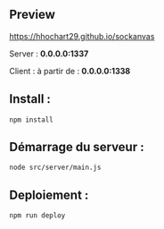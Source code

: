 ## Preview

https://hhochart29.github.io/sockanvas

Server : **0.0.0.0:1337**

Client : à partir de : **0.0.0.0:1338**

## Install :

``npm install``


## Démarrage du serveur :

``node src/server/main.js``

## Deploiement :

``npm run deploy``
